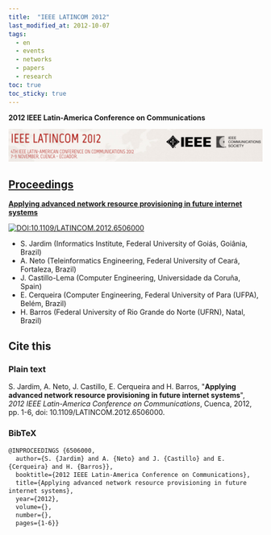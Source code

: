 ```yaml
---
title:  "IEEE LATINCOM 2012"
last_modified_at: 2012-10-07
tags:
  - en
  - events
  - networks
  - papers
  - research
toc: true
toc_sticky: true
---
```


**2012 IEEE Latin-America Conference on Communications**

[![](/assets/images/posts/2012-10-07-latincom12.png)](https://latincom2012.ieee-latincom.org/)

## [Proceedings](https://ieeexplore.ieee.org/xpl/conhome/6495636/proceeding)

[**Applying advanced network resource provisioning in future internet systems**](https://ieeexplore.ieee.org/document/6506000)

[![DOI:10.1109/LATINCOM.2012.6506000](https://zenodo.org/badge/DOI/10.1109/LATINCOM.2012.6506000.svg)](https://doi.org/10.1109/LATINCOM.2012.6506000)

 - S. Jardim (Informatics Institute, Federal University of Goiás, Goiânia, Brazil)
 - A. Neto (Teleinformatics Engineering, Federal University of Ceará, Fortaleza, Brazil)
 - J. Castillo-Lema (Computer Engineering, Universidade da Coruña, Spain)
 - E. Cerqueira (Computer Engineering, Federal University of Para (UFPA), Belém, Brazil)
 - H. Barros (Federal University of Rio Grande do Norte (UFRN), Natal, Brazil)

## Cite this

### Plain text

S. Jardim, A. Neto, J. Castillo, E. Cerqueira and H. Barros, "**Applying advanced network resource provisioning in future internet systems**", *2012 IEEE Latin-America Conference on Communications*, Cuenca, 2012, pp. 1-6, doi: 10.1109/LATINCOM.2012.6506000.

### BibTeX

```
@INPROCEEDINGS {6506000,
  author={S. {Jardim} and A. {Neto} and J. {Castillo} and E. {Cerqueira} and H. {Barros}},
  booktitle={2012 IEEE Latin-America Conference on Communications}, 
  title={Applying advanced network resource provisioning in future internet systems}, 
  year={2012},
  volume={},
  number={},
  pages={1-6}}
```  
